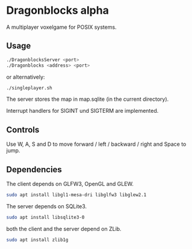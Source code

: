 # Dragonblocks alpha

A multiplayer voxelgame for POSIX systems.

## Usage

```bash
./DragonblocksServer <port>
./Dragonblocks <address> <port>
```

or alternatively:

```bash
./singleplayer.sh
```

The server stores the map in map.sqlite (in the current directory).

Interrupt handlers for SIGINT und SIGTERM are implemented.

## Controls

Use W, A, S and D to move forward / left / backward / right and Space to jump.

## Dependencies

The client depends on GLFW3, OpenGL and GLEW.

```bash
sudo apt install libgl1-mesa-dri libglfw3 libglew2.1
```

The server depends on SQLite3.

```bash
sudo apt install libsqlite3-0
```

both the client and the server depend on ZLib.

```bash
sudo apt install zlib1g
```
